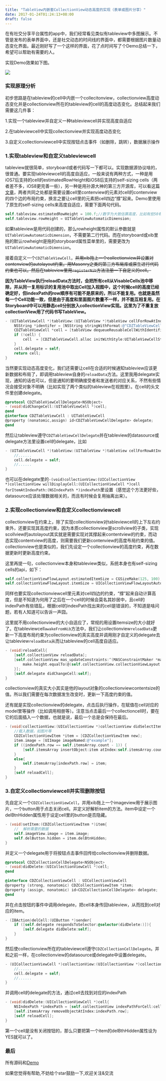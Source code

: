 ```yaml
---
title: "TableView内嵌套CollectionView动态高度的实现（表单或图片分享）"
date: 2017-01-24T01:24:13+08:00
draft: false
---
```


在有社交分享平台属性的app中，我们经常看见类似有tableview中多图展示。不管是发布的表单界面中，还是社交动态的时间线的界面中，都需要根据图片数量动态变化界面。最近刚好写了一个这样的界面，花了点时间写了个Demo总结一下，希望可以帮助有需要的人。

<!--more-->实现Demo效果如下图。

![](https://ws1.sinaimg.cn/large/006tKfTcly1fi1a8609dcg30ks1127t7.gif)

### 实现原理分析

初步思路是在tableview的cell中内嵌一个collecitonview，collectionview高度动态变化并是collectionview所在的tableview的cell的高度动态变化。总结起来我们需要这几件事：

1.实现一个tableview并自定义一种tableviewcell并实现高度自适应

2.在tableviewcell中实现collectionview并实现高度动态变化

3.自定义collectionviewcell中实现按钮点击事件（如删除，跳转），数据展示操作

### 1.实现tableview和自定义tableviewcell

tableview就很简单，storyboard或者代码写一下都可以。实现数据源协议啥的，很普通。要实现tableviewcell的高度自适应，一般来说有两种方式，一种是用iOS7后支持的cell的estimatedRowHeight和iOS8后支持的self-sizing cells（两者差不多，iOS8更完善一些），另一种是用孙源大神的第三方开源库，可以看这篇[文章](http://blog.sunnyxx.com/2015/05/17/cell-height-calculation/)，两者共同之处都是需要设置cell里contenview的元素对cell的contenview的四个边的布局约束，换言之要让cell里的元素把cell四边“撑”起来。Demo里使用了原生的self-sizing cells来高度自适应，需要下面两句代码。

```objective-c
self.tableview.estimatedRowHeight = 100.f;//数字为大致估算高度，比如有些50有些100可以估算75左右
self.tableview.rowHeight = UITableViewAutomaticDimension;
```

如果tableview是用代码创建的，那么rowheight属性的默认参数就是``UITableViewAutomaticDimension``，不需要第二行代码。而在storyboard或xib里拖的默认rowheight是拖的storyboard属性菜单里的，需要更改为``UITableViewAutomaticDimension``。

接着自定义一个``CDZTableViewCell``，~~并用xib拖上一个collectionview并设置对contenview的autolayout约束。用Masonry之类的第三方布局库或原生进行代码约束也可以。然后在tableview里用``registerNib``方法注册一下自定义的cell。~~

**因为TableView执行reloadData方法时，会把所有cell从VisableCells池中移除，并从同一复用标识的复用池中取出Cell加入视图中，这个时候cell的高度已经确定好，但indexPath的row顺序有可能不是原来的，所以不能复用。也就是虽然每一个Cell功能一致，但是由于高度和里面图片数量不一样，并不能互相复用。在Storyboard中可以用静态cell分别放入collectionView实现。这里为了不重复放collectionView用了代码书写TableView。**

```objective-c
- (UITableViewCell *)tableView:(UITableView *)tableView cellForRowAtIndexPath:(NSIndexPath *)indexPath{
    NSString *identifer = [NSString stringWithFormat:@"CDZTableViewCell%ld",indexPath.row];//唯一复用标识，相当于不复用
    CDZTableViewCell *cell = [tableView dequeueReusableCellWithIdentifier:identifer];
    if (!cell) {
        cell  = [CDZTableViewCell.alloc initWithStyle:UITableViewCellStyleDefault reuseIdentifier:identifer];
    }
    cell.delegate = self;
    return cell;
}
```

当然要实现动态高度变化，我们还需要让cell在合适的时候通知tableview应该更新数据和布局了，即调用tableview自身的``reloadData``方法。这里我用delegate实现，通知的话也可以，但是通知的要明确接受者和发送者的对应关系，不然有些情况会接受对象不明确（比如实现了两个类似的tableview在视图里）。在cell的头文件里创建delegate。

```objective-c
@protocol CDZTableViewCellDelegate<NSObject>
- (void)didChangeCell:(UITableViewCell *)cell;
@end
@interface CDZTableViewCell : UITableViewCell
@property (nonatomic,assign) id<CDZTableViewCellDelegate> delegate;
@end
```

然后让tableview遵守``CDZTableViewCellDelegate``并在tableview的datasource或delegate方法里设置cell的delegate，比如

```objective-c
- (UITableViewCell *)tableView:(UITableView *)tableView cellForRowAtIndexPath:(NSIndexPath *)indexPath{
    //......
    cell.delegate = self;
    //......
}
```

也可以在delegate里的``-(void)collectionView:(UICollectionView *)collectionView willDisplayCell:(UICollectionViewCell *)cell forItemAtIndexPath:(NSIndexPath *)indexPath``里设置（感觉这个方法更好些，datasource应该处理数据相关的，而且有时候会复用抽离出来）。

### 2.实现collectionview和自定义collectionviewcell

collectionview在约束上，除了实现collecitionview对tableviewcell的上下左右约束外，还要实现其高度约束，因为本质collectionview是scrollview的子类，实现scollview的autolayout其实就是需要实现对其撑起来contentview的约束，而动态实现contentview的高度，则需要我们更新contenview的高度布局约束的值。collectionview也是类似的，我们先设定一个collectionview的高度约束，再在数据更新时更新高度约束。

这里再提一句，collectionview本身和tableview类似，系统本身也有self-sizing cells的api，如下：

```objective-c
self.collectionViewFlowLayout.estimatedItemSize = CGSizeMake(125, 100);
self.collectionViewFlowLayout.itemSize = UICollectionViewFlowLayoutAutomaticSize;
```

同样也要实现collectionviewcell里元素对cell四边的约束，“撑”起来自动计算高度，但是不知道为何用了之后在一个cell的时候会莫名其妙居中，且cell的indexPath有些错乱，根据cell的indexPath找出来的cell是错误的，不知道是啥问题，若有人知道可以告诉一声囧。

这里就不用collectionview的大小自适应了，常规的用设置itemsize的大小就好了。在tableviewcell``awakeFromNib``方法中，我们让collectionview``reloadData``更新一下高度布局约束为collectionview的真实高度并调用刚才自定义的delegate去让tableview``reloadData``从而让tableview的cell高度自适应。

```objective-c
- (void)reloadCell{
    [self.collectionView reloadData];
    [self.collectionView mas_updateConstraints:^(MASConstraintMaker *make) {
        make.height.equalTo(@(self.collectionView.collectionViewLayout.collectionViewContentSize.height));
    }];
    [self.delegate didChangeCell:self];
}
```

collectionview的真实大小其实是他的layout对象的collectionviewcontentsize的值。所以我们需要在每次数据发生改变时，更新一下高度约束的值。

还有就是实现collectionview的delegate，点击后执行操作，在赋值在cell对应的model里等操作（比如调用相册等）。注意当点击最后一个collectioncell时，要在它的后面插入一个数据，也就是说，最后一个总是会保持在最后。

```objective-c
- (void)collectionView:(UICollectionView *)collectionView didSelectItemAtIndexPath:(NSIndexPath *)indexPath{
    //载入数据，如图片等
    CDZCollectionViewItem *item = [CDZCollectionViewItem new];
    item.image = [UIImage imageNamed:@"example"];
    if ((indexPath.row == self.itemsArray.count - 1)) {
        [self.itemsArray insertObject:item atIndex:self.itemsArray.count - 1];
    }
    else{
        self.itemsArray[indexPath.row] = item;
    }
    [self reloadCell];
}
```

### 3.自定义collectionviewcell并实现删除按钮

先自定义一个``CDZCollectionViewCell``，并用xib拖上一个imageview用于展示图片，一个button用于点击关闭cell。并定义好解析item的方法。item中设定一个delBtnHidden属性用于设定cell里的button是否隐藏。

```objective-c
- (void)setItem:(CDZCollectionViewItem *)item{
    //  解析需要的数据
    self.imageView.image = item.image;
    self.delButton.hidden = item.delBtnHidden;
}
```

并定义一个delegate用于将按钮点击事件回传给collectionview并删除数据。

```objective-c
@protocol CDZCollectionCellDelegate<NSObject>
- (void)didDelete:(UICollectionViewCell *)cell;
@end
  
@interface CDZCollectionViewCell : UICollectionViewCell
@property (strong, nonatomic) CDZCollectionViewItem *item;
@property (assign, nonatomic) id<CDZCollectionCellDelegate> delegate;
@end
```

并在点击按钮的事件中调用delegate，把cell本身传回tableview，从而找到cell对应的item。

```objective-c
- (IBAction)delCell:(UIButton *)sender{
    if ([self.delegate respondsToSelector:@selector(didDelete:)]){
        [self.delegate didDelete:self];
    }
}
```

然后使collectionview所在的tableviewcell遵守``CDZCollectionCellDelegate``。并和之前一样，在collectionview的datasource或delegate中设置delegate。

```objective-c
- (UICollectionViewCell *)collectionView:(UICollectionView *)collectionView cellForItemAtIndexPath:(NSIndexPath *)indexPath{
    //......
    cell.delegate = self;
    //......
}
```

并调用cell的delegate的方法，通过cell去找到对应的indexPath

```objective-c
- (void)didDelete:(UICollectionViewCell *)cell{
    NSIndexPath *indexPath = [self.collectionView indexPathForCell:cell];
    [self.itemsArray removeObjectAtIndex:indexPath.row];
    [self reloadCell];
}
```

第一个cell是没有关闭按钮的，那么只要把第一个item的delBthHidden属性设为YES就可以了。

### 最后

所有源码和[Demo](https://github.com/Nemocdz/CDZCollectionInTableDemo)

如果您觉得有帮助,不妨给个star鼓励一下,欢迎关注&交流


